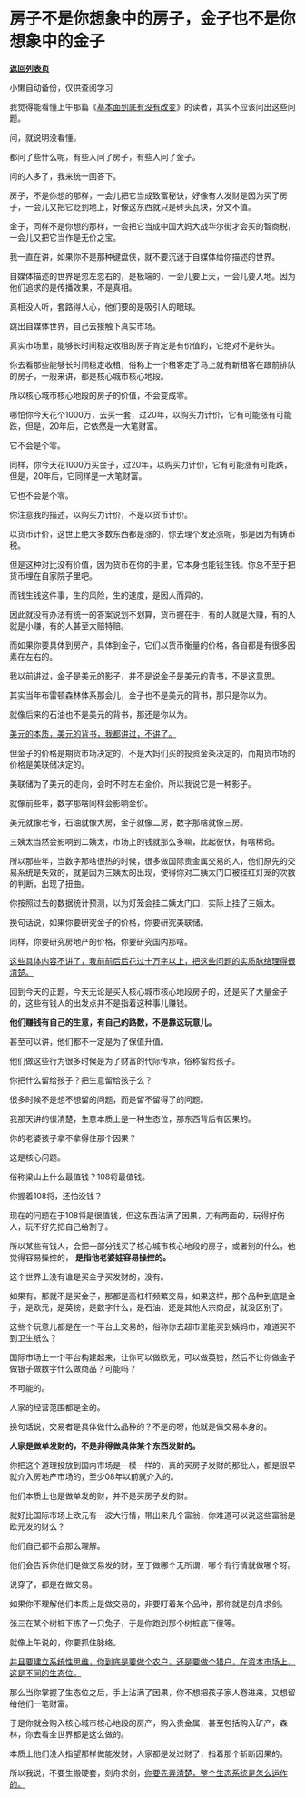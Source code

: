 # 房子不是你想象中的房子，金子也不是你想象中的金子

[**返回列表页**](/gzh/记忆承载3)

小懒自动备份，仅供查阅学习

我觉得能看懂上午那篇《[基本面到底有没有改变](http://mp.weixin.qq.com/s?__biz=MzU0MjYwNDU2Mw==&mid=2247512506&idx=1&sn=fa59c6ff743518f3f92a6fbbc1e539db&chksm=fb1addc6cc6d54d0fefde6b07004d211fb75238742326a013a4003e22b5d6f337f1e6f87ef29&scene=21#wechat_redirect)》的读者，其实不应该问出这些问题。  

问，就说明没看懂。  

都问了些什么呢，有些人问了房子，有些人问了金子。  

问的人多了，我来统一回答下。  

房子，不是你想的那样，一会儿把它当成致富秘诀，好像有人发财是因为买了房子，一会儿又把它贬到地上，好像这东西就只是砖头瓦块，分文不值。

金子，同样不是你想的那样，一会把它当成中国大妈大战华尔街才会买的智商税，一会儿又把它当作是无价之宝。

我一直在讲，如果你不是那种键盘侠，就不要沉迷于自媒体给你描述的世界。  

自媒体描述的世界是忽左忽右的，是极端的，一会儿要上天，一会儿要入地。因为他们追求的是传播效果，不是真相。  

真相没人听，套路得人心，他们要的是吸引人的眼球。

跳出自媒体世界，自己去接触下真实市场。  

真实市场里，能够长时间稳定收租的房子肯定是有价值的，它绝对不是砖头。  

你去看那些能够长时间稳定收租，俗称上一个租客走了马上就有新租客在跟前排队的房子，一般来讲，都是核心城市核心地段。  

所以核心城市核心地段的房子的价值，不会变成零。  

哪怕你今天花个1000万，去买一套，过20年，以购买力计价，它有可能涨有可能跌，但是，20年后，它依然是一大笔财富。

它不会是个零。  

同样，你今天花1000万买金子，过20年，以购买力计价，它有可能涨有可能跌，但是，20年后，它同样是一大笔财富。

它也不会是个零。  

你注意我的描述，以购买力计价，不是以货币计价。  

以货币计价，这世上绝大多数东西都是涨的，你去理个发还涨呢，那是因为有铸币税。  

但是这种对比没有价值，因为货币在你的手里，它本身也能钱生钱。你总不至于把货币埋在自家院子里吧。

而钱生钱这件事，生的风险，生的速度，是因人而异的。  

因此就没有办法有统一的答案说划不划算，货币握在手，有的人就是大赚，有的人就是小赚，有的人甚至大赔特赔。  

而如果你要具体到房产，具体到金子，它们以货币衡量的价格，各自都是有很多因素在左右的。  

我以前讲过，金子是美元的影子，并不是说金子是美元的背书，不是这意思。

其实当年布雷顿森林体系那会儿，金子也不是美元的背书，那只是你以为。

就像后来的石油也不是美元的背书，那还是你以为。  

[美元的本质，美元的背书，我都讲过，不讲了。  
](http://mp.weixin.qq.com/s?__biz=Mzg4MTg2MzU3Mg==&mid=2247484236&idx=1&sn=71f8902deb8e627112eb688e0f2039b6&chksm=cf5e3db7f829b4a147bb9d8a05c48d24f5d1e81ff1faf71b32654570c379e835b2c581472aca&scene=21#wechat_redirect)

但金子的价格是期货市场决定的，不是大妈们买的投资金条决定的，而期货市场的价格是美联储决定的。  

美联储为了美元的走向，会时不时左右金价。所以我说它是一种影子。  

就像前些年，数字那啥同样会影响金价。  

美元就像老爷，石油就像大房，金子就像二房，数字那啥就像三房。  

三姨太当然会影响到二姨太，市场上的钱就那么多嘛，此起彼伏，有啥稀奇。  

所以那些年，当数字那啥很热的时候，很多做国际贵金属交易的人，他们原先的交易系统是失效的，就是因为三姨太的出现，使得你对二姨太门口被挂红灯笼的次数的判断，出现了扭曲。  

你按照过去的数据统计预测，以为灯笼会挂二姨太门口，实际上挂了三姨太。  

换句话说，如果你要研究金子的价格，你要研究美联储。  

同样，你要研究房地产的价格，你要研究国内那啥。  

[这些具体内容不讲了，我前前后后花过十万字以上，把这些问题的实质脉络理得很清楚。](http://mp.weixin.qq.com/s?__biz=Mzg4MTg2MzU3Mg==&mid=2247484236&idx=1&sn=71f8902deb8e627112eb688e0f2039b6&chksm=cf5e3db7f829b4a147bb9d8a05c48d24f5d1e81ff1faf71b32654570c379e835b2c581472aca&scene=21#wechat_redirect)  

回到今天的正题，今天无论是买入核心城市核心地段房子的，还是买了大量金子的，这些有钱人的出发点并不是指着这种事儿赚钱。

 **他们赚钱有自己的生意，有自己的路数，不是靠这玩意儿。**  

甚至可以讲，他们都不一定是为了保值升值。  

他们做这些行为很多时候是为了财富的代际传承，俗称留给孩子。

你把什么留给孩子？把生意留给孩子么？  

很多时候不是想不想留的问题，而是留不留得了的问题。  

我那天讲的很清楚，生意本质上是一种生态位，那东西背后有因果的。  

你的老婆孩子拿不拿得住那个因果？

这是核心问题。  

俗称梁山上什么最值钱？108将最值钱。

你握着108将，还怕没钱？

现在的问题在于108将是很值钱，但这东西沾满了因果，刀有两面的，玩得好伤人，玩不好先把自己给割了。

所以某些有钱人，会把一部分钱买了核心城市核心地段的房子，或者别的什么，他觉得容易操控的， **是指他老婆娃容易操控的。**

这个世界上没有谁是买金子买发财的，没有。  

如果有，那就不是买金子，那都是高杠杆频繁交易，如果这样，那个品种到底是金子，是欧元，是英镑，是数字什么，是石油，还是其他大宗商品，就没区别了。  

这些个玩意儿都是在一个平台上交易的，俗称你去超市里能买到姨妈巾，难道买不到卫生纸么？  

国际市场上一个平台构建起来，让你可以做欧元，可以做英镑，然后不让你做金子做银子做数字什么做商品？可能吗？  

不可能的。

人家的经营范围都是全的。  

换句话说，交易者是具体做什么品种的？不是的呀，他就是做交易本身的。  

 **人家是做单发财的，不是非得做具体某个东西发财的。**

你把这个道理投放到国内市场是一模一样的，真的买房子发财的那批人，都是很早就介入房地产市场的，至少08年以前就介入的。  

他们本质上也是做单发的财，并不是买房子发的财。  

就好比国际市场上欧元有一波大行情，带出来几个富翁，你难道可以说这些富翁是欧元发的财么？  

他们自己都不会那么理解。

他们会告诉你他们是做交易发的财，至于做哪个无所谓，哪个有行情就做哪个呀。  

说穿了，都是在做交易。  

如果你不理解他们本质上是做交易的，非要盯着某个品种，那你就是刻舟求剑。  

张三在某个树桩下拣了一只兔子，于是你跑到那个树桩底下傻等。  

就像上午说的，你要抓住脉络。  

[并且要建立系统性思维，你到底是要做个农户，还是要做个猎户，在资本市场上，这是不同的生态位。](http://mp.weixin.qq.com/s?__biz=Mzg4MTg2MzU3Mg==&mid=2247484236&idx=1&sn=71f8902deb8e627112eb688e0f2039b6&chksm=cf5e3db7f829b4a147bb9d8a05c48d24f5d1e81ff1faf71b32654570c379e835b2c581472aca&scene=21#wechat_redirect)

那么当你掌握了生态位之后，手上沾满了因果，你不想把孩子家人卷进来，又想留给他们一笔财富。  

于是你就会购入核心城市核心地段的房产，购入贵金属，甚至包括购入矿产，森林，你去看全世界都是这么做的。

本质上他们没人指望那样做能发财，人家都是发过财了，指着那个斩断因果的。  

所以我说，不要生搬硬套，刻舟求剑，[你要先弄清楚，整个生态系统是怎么运作的。](http://mp.weixin.qq.com/s?__biz=Mzg4MTg2MzU3Mg==&mid=2247484236&idx=1&sn=71f8902deb8e627112eb688e0f2039b6&chksm=cf5e3db7f829b4a147bb9d8a05c48d24f5d1e81ff1faf71b32654570c379e835b2c581472aca&scene=21#wechat_redirect)

